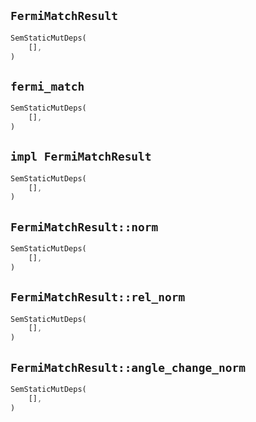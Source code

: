 ## `FermiMatchResult`

```rust
SemStaticMutDeps(
    [],
)
```

## `fermi_match`

```rust
SemStaticMutDeps(
    [],
)
```

## `impl FermiMatchResult`

```rust
SemStaticMutDeps(
    [],
)
```

## `FermiMatchResult::norm`

```rust
SemStaticMutDeps(
    [],
)
```

## `FermiMatchResult::rel_norm`

```rust
SemStaticMutDeps(
    [],
)
```

## `FermiMatchResult::angle_change_norm`

```rust
SemStaticMutDeps(
    [],
)
```
